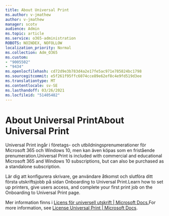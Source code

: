 ```yaml
---
title: About Universal Print
ms.author: v-jmathew
author: v-jmathew
manager: scotv
audience: Admin
ms.topic: article
ms.service: o365-administration
ROBOTS: NOINDEX, NOFOLLOW
localization_priority: Normal
ms.collection: Adm_O365
ms.custom:
- "9005502"
- "9434"
ms.openlocfilehash: cd72d9e3b783d4a2e17fe5ac971e785824bc1798
ms.sourcegitcommit: e5f261f95ffc6074cce89e62ef8c4e9fd519d3ee
ms.translationtype: MT
ms.contentlocale: sv-SE
ms.lasthandoff: 03/26/2021
ms.locfileid: "51405482"
---
```

# <a name="about-universal-print"></a><span data-ttu-id="36c89-102">About Universal Print</span><span class="sxs-lookup"><span data-stu-id="36c89-102">About Universal Print</span></span>

<span data-ttu-id="36c89-103">Universal Print ingår i företags- och utbildningsprenumerationer för Microsoft 365 och Windows 10, men kan även köpas som en fristående prenumeration.</span><span class="sxs-lookup"><span data-stu-id="36c89-103">Universal Print is included with commercial and educational Microsoft 365 and Windows 10 subscriptions, but can also be purchased as a standalone subscription.</span></span>

<span data-ttu-id="36c89-104">Lär dig att konfigurera skrivare, ge användare åtkomst och slutföra ditt första utskriftsjobb på sidan Onboarding to Universal Print.</span><span class="sxs-lookup"><span data-stu-id="36c89-104">Learn how to set up printers, give users access, and complete your first print job on the Onboarding to Universal Print page.</span></span>

<span data-ttu-id="36c89-105">Mer information finns i [Licens för universell utskrift | Microsoft Docs.](https://docs.microsoft.com/universal-print/fundamentals/universal-print-license)</span><span class="sxs-lookup"><span data-stu-id="36c89-105">For more information, see [License Universal Print | Microsoft Docs](https://docs.microsoft.com/universal-print/fundamentals/universal-print-license).</span></span>
